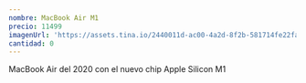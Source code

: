 ```yaml
---
nombre: MacBook Air M1
precio: 11499
imagenUrl: 'https://assets.tina.io/2440011d-ac00-4a2d-8f2b-581714fe22fa/macbook-air.jpg'
cantidad: 0
---
```


MacBook Air del 2020 con el nuevo chip Apple Silicon M1
